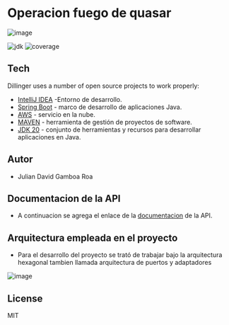 # Operacion fuego de quasar
![image](https://github.com/JulianDavidGamboa/operacion_fuego_quasar/assets/47681333/2b738608-a929-4fd6-a04c-dad0f904dae4)

![jdk](https://img.shields.io/badge/java-JDK_20-blue) ![coverage](https://img.shields.io/scrutinizer/coverage/g/JulianDavidGamboaRoa/operacion_fuego_quasar/main)

## Tech

Dillinger uses a number of open source projects to work properly:

- [IntelliJ IDEA] -Entorno de desarrollo.
- [Spring Boot] - marco de desarrollo de aplicaciones Java.
- [AWS] - servicio en la nube.
- [MAVEN] - herramienta de gestión de proyectos de software.
- [JDK 20] - conjunto de herramientas y recursos para desarrollar aplicaciones en Java.

## Autor

- Julian David Gamboa Roa


## Documentacion de la API

- A continuacion se agrega el enlace de la [documentacion] de la API.

## Arquitectura empleada en el proyecto

- Para el desarrollo del proyecto se trató de trabajar bajo la arquitectura hexagonal tambien llamada arquitectura de puertos y adaptadores


![image](https://github.com/JulianDavidGamboa/operacion_fuego_quasar/assets/47681333/b917b752-098a-4e59-93c6-e258a20f7e6f)


## License

MIT

   [documentacion]: <https://documenter.getpostman.com/view/8056845/2s93sW8FGm>
   [Spring Boot]: <https://spring.io/projects/spring-boot>
   [AWS]: <https://aws.amazon.com/es/>
   [MAVEN]: <https://maven.apache.org/>
   [JDK 20]: <https://www.oracle.com/java/technologies/javase/jdk20-archive-downloads.html>
   [IntelliJ IDEA]: <https://www.jetbrains.com/idea/>

